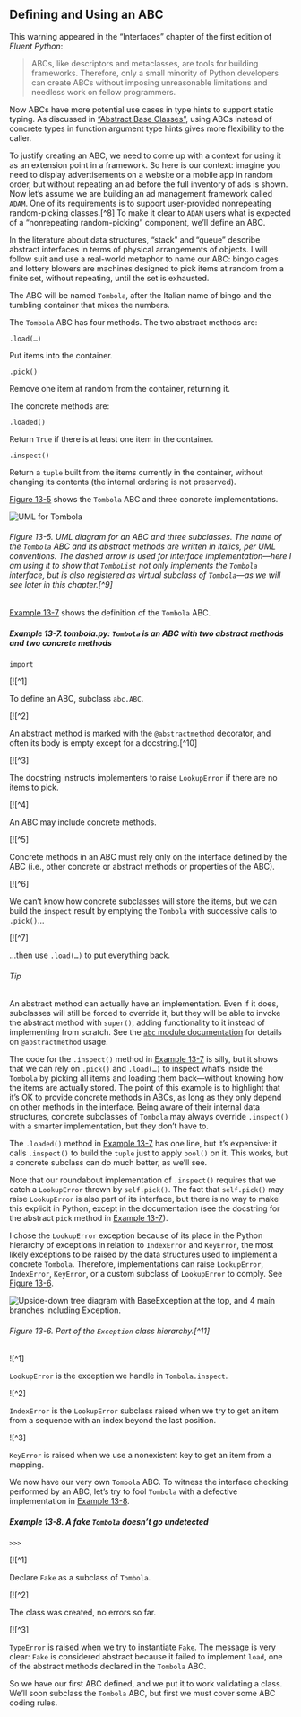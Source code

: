 ## Defining and Using an ABC

This warning appeared in the “Interfaces” chapter of the first edition of _Fluent Python_:

> ABCs, like descriptors and metaclasses, are tools for building frameworks. Therefore, only a small minority of Python developers can create ABCs without imposing unreasonable limitations and needless work on fellow programmers.

Now ABCs have more potential use cases in type hints to support static typing. As discussed in [“Abstract Base Classes”](ch08.html#type_hint_abc_sec), using ABCs instead of concrete types in function argument type hints gives more flexibility to the caller.

To justify creating an ABC, we need to come up with a context for using it as an extension point in a framework. So here is our context: imagine you need to display advertisements on a website or a mobile app in random order, but without repeating an ad before the full inventory of ads is shown. Now let’s assume we are building an ad management framework called `ADAM`. One of its requirements is to support user-provided nonrepeating random-picking classes.[^8] To make it clear to `ADAM` users what is expected of a “nonrepeating random-picking” component, we’ll define an ABC.

In the literature about data structures, “stack” and “queue” describe abstract interfaces in terms of physical arrangements of objects. I will follow suit and use a real-world metaphor to name our ABC: bingo cages and lottery blowers are machines designed to pick items at random from a finite set, without repeating, until the set is exhausted.

The ABC will be named `Tombola`, after the Italian name of bingo and the tumbling container that mixes the numbers.

The `Tombola` ABC has four methods. The two abstract methods are:

`.load(…)`

Put items into the container.

`.pick()`

Remove one item at random from the container, returning it.

The concrete methods are:

`.loaded()`

Return `True` if there is at least one item in the container.

`.inspect()`

Return a `tuple` built from the items currently in the container, without changing its contents (the internal ordering is not preserved).

[Figure 13-5](#tombola_uml) shows the `Tombola` ABC and three concrete implementations.

![UML for Tombola](assets/flpy_1305.png)

###### Figure 13-5. UML diagram for an ABC and three subclasses. The name of the `Tombola` ABC and its abstract methods are written in _italics_, per UML conventions. The dashed arrow is used for interface implementation—here I am using it to show that `TomboList` not only implements the `Tombola` interface, but is also registered as _virtual subclass_ of `Tombola`—as we will see later in this chapter.[^9]

[Example 13-7](#ex_tombola_abc) shows the definition of the `Tombola` ABC.

##### Example 13-7. tombola.py: `Tombola` is an ABC with two abstract methods and two concrete methods

```
import
```

[![^1]

To define an ABC, subclass `abc.ABC`.

[![^2]

An abstract method is marked with the `@abstractmethod` decorator, and often its body is empty except for a docstring.[^10]

[![^3]

The docstring instructs implementers to raise `LookupError` if there are no items to pick.

[![^4]

An ABC may include concrete methods.

[![^5]

Concrete methods in an ABC must rely only on the interface defined by the ABC (i.e., other concrete or abstract methods or properties of the ABC).

[![^6]

We can’t know how concrete subclasses will store the items, but we can build the `inspect` result by emptying the `Tombola` with successive calls to `.pick()`…

[![^7]

…then use `.load(…)` to put everything back.

###### Tip

An abstract method can actually have an implementation. Even if it does, subclasses will still be forced to override it, but they will be able to invoke the abstract method with `super()`, adding functionality to it instead of implementing from scratch. See the [`abc` module documentation](https://fpy.li/13-18) for details on `@abstractmethod` usage.

The code for the `.inspect()` method in [Example 13-7](#ex_tombola_abc) is silly, but it shows that we can rely on `.pick()` and `.load(…)` to inspect what’s inside the `Tombola` by picking all items and loading them back—without knowing how the items are actually stored. The point of this example is to highlight that it’s OK to provide concrete methods in ABCs, as long as they only depend on other methods in the interface. Being aware of their internal data structures, concrete subclasses of `Tombola` may always override `.inspect()` with a smarter implementation, but they don’t have to.

The `.loaded()` method in [Example 13-7](#ex_tombola_abc) has one line, but it’s expensive: it calls `.inspect()` to build the `tuple` just to apply `bool()` on it. This works, but a concrete subclass can do much better, as we’ll see.

Note that our roundabout implementation of `.inspect()` requires that we catch a `LookupError` thrown by `self.pick()`. The fact that `self.pick()` may raise `LookupError` is also part of its interface, but there is no way to make this explicit in Python, except in the documentation (see the docstring for the abstract `pick` method in [Example 13-7](#ex_tombola_abc)).

I chose the `LookupError` exception because of its place in the Python hierarchy of exceptions in relation to `IndexError` and `KeyError`, the most likely exceptions to be raised by the data structures used to implement a concrete `Tombola`. Therefore, implementations can raise `LookupError`, `IndexError`, `KeyError`, or a custom subclass of `LookupError` to comply. See [Figure 13-6](#exc_tree_part).

![Upside-down tree diagram with BaseException at the top, and 4 main branches including Exception.](assets/flpy_1306.png)

###### Figure 13-6. Part of the `Exception` class hierarchy.[^11]

![^1]

`LookupError` is the exception we handle in `Tombola.inspect`.

![^2]

`IndexError` is the `LookupError` subclass raised when we try to get an item from a sequence with an index beyond the last position.

![^3]

`KeyError` is raised when we use a nonexistent key to get an item from a mapping.

We now have our very own `Tombola` ABC. To witness the interface checking performed by an ABC, let’s try to fool `Tombola` with a defective implementation in [Example 13-8](#fake_tombola_ex).

##### Example 13-8. A fake `Tombola` doesn’t go undetected

```
>>> 
```

[![^1]

Declare `Fake` as a subclass of `Tombola`.

[![^2]

The class was created, no errors so far.

[![^3]

`TypeError` is raised when we try to instantiate `Fake`. The message is very clear: `Fake` is considered abstract because it failed to implement `load`, one of the abstract methods declared in the `Tombola` ABC.

So we have our first ABC defined, and we put it to work validating a class. We’ll soon subclass the `Tombola` ABC, but first we must cover some ABC coding rules.